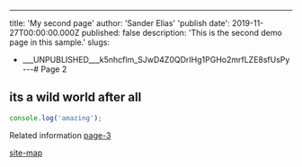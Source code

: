 ---
title: 'My second page'
author: 'Sander Elias'
'publish date': 2019-11-27T00:00:00.000Z
published: false
description: 'This is the second demo page in this sample.'
slugs:
  - ___UNPUBLISHED___k5nhcflm_SJwD4Z0QDrIHg1PGHo2mrfLZE8sfUsPy
---# Page 2

## its a wild world after all

```typescript
console.log('amazing');
```

Related information [page-3](/blog/page-3)

[site-map](/home)
